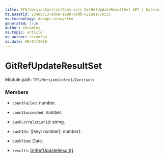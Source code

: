```yaml
---
title: TFS/VersionControl/Contracts GitRefUpdateResultSet API | Extensions for Azure DevOps Services
ms.assetid: 23489713-8d09-1988-8bdb-c219a1776535
ms.technology: devops-ecosystem
generated: true
author: chcomley
ms.topic: article
ms.author: chcomley
ms.date: 08/04/2016
---
```


# GitRefUpdateResultSet

Module path: `TFS/VersionControl/Contracts`

### Members

- `countFailed`: number.

- `countSucceeded`: number.

- `pushCorrelationId`: string.

- `pushIds`: {[key: number]: number}.

- `pushTime`: Date.

- `results`: [GitRefUpdateResult](../../../TFS/VersionControl/Contracts/GitRefUpdateResult.md)[].
